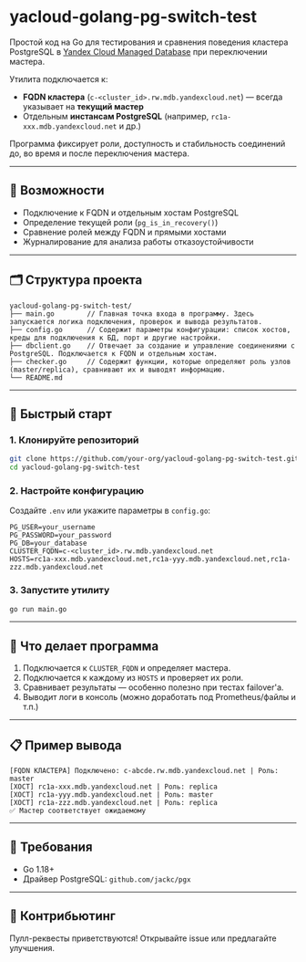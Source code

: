 # yacloud-golang-pg-switch-test

Простой код на Go для тестирования и сравнения поведения кластера PostgreSQL 
в [Yandex Cloud Managed Database](https://cloud.yandex.ru/services/managed-postgresql) при переключении мастера.

Утилита подключается к:
- **FQDN кластера** (`c-<cluster_id>.rw.mdb.yandexcloud.net`) — всегда указывает на **текущий мастер**
- Отдельным **инстансам PostgreSQL** (например, `rc1a-xxx.mdb.yandexcloud.net` и др.)

Программа фиксирует роли, доступность и стабильность соединений до, во время и после переключения мастера.

---

## 🔧 Возможности

- Подключение к FQDN и отдельным хостам PostgreSQL
- Определение текущей роли (`pg_is_in_recovery()`)
- Сравнение ролей между FQDN и прямыми хостами
- Журналирование для анализа работы отказоустойчивости

---

## 🗂 Структура проекта

```
yacloud-golang-pg-switch-test/
├── main.go        // Главная точка входа в программу. Здесь запускается логика подключения, проверок и вывода результатов.
├── config.go      // Содержит параметры конфигурации: список хостов, креды для подключения к БД, порт и другие настройки.
├── dbclient.go    // Отвечает за создание и управление соединениями с PostgreSQL. Подключается к FQDN и отдельным хостам.
├── checker.go     // Содержит функции, которые определяют роль узлов (master/replica), сравнивают их и выводят информацию.
└── README.md
```

---

## 🚀 Быстрый старт

### 1. Клонируйте репозиторий

```bash
git clone https://github.com/your-org/yacloud-golang-pg-switch-test.git
cd yacloud-golang-pg-switch-test
```

### 2. Настройте конфигурацию

Создайте `.env` или укажите параметры в `config.go`:

```env
PG_USER=your_username
PG_PASSWORD=your_password
PG_DB=your_database
CLUSTER_FQDN=c-<cluster_id>.rw.mdb.yandexcloud.net
HOSTS=rc1a-xxx.mdb.yandexcloud.net,rc1a-yyy.mdb.yandexcloud.net,rc1a-zzz.mdb.yandexcloud.net
```

### 3. Запустите утилиту

```bash
go run main.go
```

---

## 🧪 Что делает программа

1. Подключается к `CLUSTER_FQDN` и определяет мастера.
2. Подключается к каждому из `HOSTS` и проверяет их роли.
3. Сравнивает результаты — особенно полезно при тестах failover'а.
4. Выводит логи в консоль (можно доработать под Prometheus/файлы и т.п.)

---

## 📋 Пример вывода

```
[FQDN КЛАСТЕРА] Подключено: c-abcde.rw.mdb.yandexcloud.net | Роль: master
[ХОСТ] rc1a-xxx.mdb.yandexcloud.net | Роль: replica
[ХОСТ] rc1a-yyy.mdb.yandexcloud.net | Роль: master
[ХОСТ] rc1a-zzz.mdb.yandexcloud.net | Роль: replica
✅ Мастер соответствует ожидаемому
```

---

## 📌 Требования

- Go 1.18+
- Драйвер PostgreSQL: `github.com/jackc/pgx`

---

## 🤝 Контрибьютинг

Пулл-реквесты приветствуются! Открывайте issue или предлагайте улучшения.
